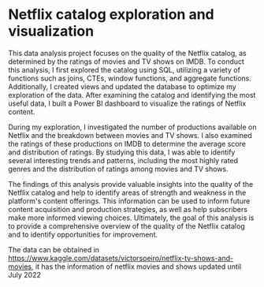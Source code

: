 # Netflix catalog exploration and visualization

This data analysis project focuses on the quality of the Netflix catalog, as determined by the ratings of movies and TV shows on IMDB. To conduct this analysis, I first explored the catalog using SQL, utilizing a variety of functions such as joins, CTEs, window functions, and aggregate functions. Additionally, I created views and updated the database to optimize my exploration of the data. After examining the catalog and identifying the most useful data, I built a Power BI dashboard to visualize the ratings of Netflix content.

During my exploration, I investigated the number of productions available on Netflix and the breakdown between movies and TV shows. I also examined the ratings of these productions on IMDB to determine the average score and distribution of ratings. By studying this data, I was able to identify several interesting trends and patterns, including the most highly rated genres and the distribution of ratings among movies and TV shows.

The findings of this analysis provide valuable insights into the quality of the Netflix catalog and help to identify areas of strength and weakness in the platform's content offerings. This information can be used to inform future content acquisition and production strategies, as well as help subscribers make more informed viewing choices. Ultimately, the goal of this analysis is to provide a comprehensive overview of the quality of the Netflix catalog and to identify opportunities for improvement.

The data can be obtained in https://www.kaggle.com/datasets/victorsoeiro/netflix-tv-shows-and-movies, it has the information of netflix movies and shows updated until July 2022
